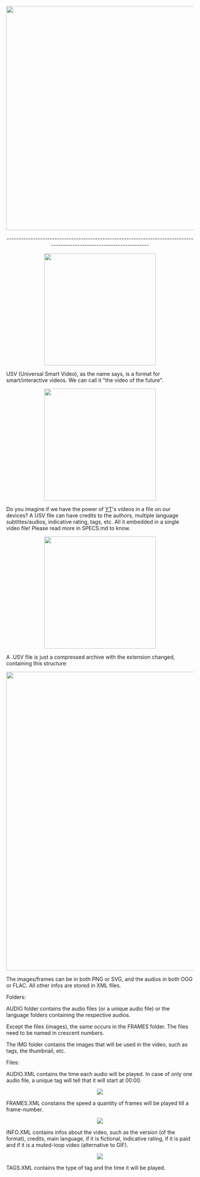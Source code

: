 <p align="center"><img width="600px" src="http://i.imgur.com/tXmKntN.png"/></p>
<p align="center">-----------------------------------------------------------------------------------------------------------------------</p>
<p align="center"><img width="300px" src="http://i.imgur.com/WDZye0M.png"/></p>
USV (Universal Smart Video), as the name says, is a format for smart/interactive videos. We can call it "the video of the future".
<p align="center"><img width="300px" src="http://i.imgur.com/7ETTqEs.png"/></p>
Do you imagine if we have the power of <a href="https://youtube.com" target="blank">YT</a>'s videos in a file on our devices? A USV file can have credits to the authors, multiple language subtitles/audios, indicative rating, tags, etc. All it embedded in a single video file! Please read more in SPECS.md to know.
<p align="center"><img width="300px" src="http://i.imgur.com/iIvVFpt.png"/></p>
A .USV file is just a compressed archive with the extension changed, containing this structure:
<p align="center"><img width="800px" src="http://image.prntscr.com/image/dc79febda9bc4c7ea58745be539e701d.png"/></p>

The images/frames can be in both PNG or SVG, and the audios in both OGG or FLAC. All other infos are stored in XML files.

Folders:

AUDIO folder contains the audio files (or a unique audio file) or the language folders containing the respective audios.

Except the files (images), the same occurs in the FRAMES folder. The files need to be named in crescent numbers.

The IMG folder contains the images that will be used in the video, such as tags, the thumbnail, etc.

Files:

AUDIO.XML contains the time each audio will be played. In case of only one audio file, a unique tag will tell that it will start at 00:00.
<p align="center"><img src="http://image.prntscr.com/image/a10329b5e56e485f8179adfeaee2f558.png"/></p>

FRAMES.XML constains the speed a quantity of frames will be played till a frame-number.
<p align="center"><img src="http://image.prntscr.com/image/7547848ed83742c0aee02dd7f6cba3d1.png"/></p>

INFO.XML contains infos about the video, such as the version (of the format), credits, main language, if it is fictional, indicative rating, if it is paid and if it is a muted-loop video (alternative to GIF).
<p align="center"><img src="http://image.prntscr.com/image/0f3601c964944b15bb82f6b8da3a29d9.png"/></p>

TAGS.XML contains the type of tag and the time it will be played.
<p align="center"><img src=""/></p>
